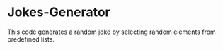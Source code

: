 # Jokes-Generator
This code generates a random joke by selecting random elements from predefined lists.
